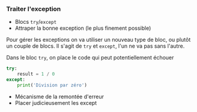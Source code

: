 ### Traiter l'exception

* Blocs `try`/`except`
* Attraper la bonne exception (le plus finement possible)

Pour gérer les exceptions on va utiliser un nouveau type de bloc, ou plutôt un couple de blocs.
Il s'agit de `try` et `except`, l'un ne va pas sans l'autre.

Dans le bloc `try`, on place le code qui peut potentiellement échouer

```python
try:
    result = 1 / 0
except:
    print('Division par zéro')
```

* Mécanisme de la remontée d'erreur
* Placer judicieusement les except
